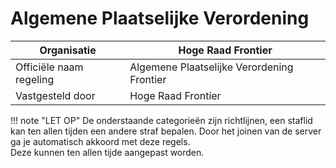 # Algemene Plaatselijke Verordening

| Organisatie | Hoge Raad Frontier|
|-------------|----------------------|
| Officiële naam regeling | Algemene Plaatselijke Verordening Frontier|
| Vastgesteld door | Hoge Raad Frontier |

!!! note "LET OP"
    De onderstaande categorieën zijn richtlijnen, een staflid kan
    ten allen tijden een andere straf bepalen. Door het joinen van
    de server ga je automatisch akkoord met deze regels.  
    Deze kunnen ten allen tijde aangepast worden.
